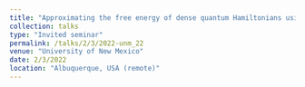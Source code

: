```yaml
---
title: "Approximating the free energy of dense quantum Hamiltonians using convex relaxations"
collection: talks
type: "Invited seminar"
permalink: /talks/2/3/2022-unm_22
venue: "University of New Mexico"
date: 2/3/2022
location: "Albuquerque, USA (remote)"
---
```

